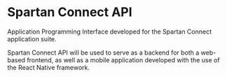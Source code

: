 # Spartan Connect API
 Application Programming Interface developed for the Spartan Connect application suite.

 Spartan Connect API will be used to serve as a backend for both a web-based frontend, as well as a mobile application developed with the use of the React Native framework.
 
